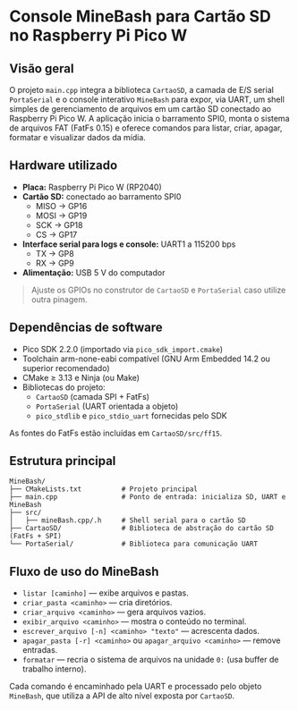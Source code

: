 # Console MineBash para Cartão SD no Raspberry Pi Pico W

## Visão geral
O projeto `main.cpp` integra a biblioteca `CartaoSD`, a camada de E/S serial `PortaSerial` e o console interativo `MineBash` para expor, via UART, um shell simples de gerenciamento de arquivos em um cartão SD conectado ao Raspberry Pi Pico W. A aplicação inicia o barramento SPI0, monta o sistema de arquivos FAT (FatFs 0.15) e oferece comandos para listar, criar, apagar, formatar e visualizar dados da mídia.

## Hardware utilizado
- **Placa:** Raspberry Pi Pico W (RP2040)
- **Cartão SD:** conectado ao barramento SPI0
  - MISO → GP16
  - MOSI → GP19
  - SCK → GP18
  - CS → GP17
- **Interface serial para logs e console:** UART1 a 115200 bps
  - TX → GP8
  - RX → GP9
- **Alimentação:** USB 5 V do computador

> Ajuste os GPIOs no construtor de `CartaoSD` e `PortaSerial` caso utilize outra pinagem.

## Dependências de software
- Pico SDK 2.2.0 (importado via `pico_sdk_import.cmake`)
- Toolchain arm-none-eabi compatível (GNU Arm Embedded 14.2 ou superior recomendado)
- CMake ≥ 3.13 e Ninja (ou Make)
- Bibliotecas do projeto:
  - `CartaoSD` (camada SPI + FatFs)
  - `PortaSerial` (UART orientada a objeto)
  - `pico_stdlib` e `pico_stdio_uart` fornecidas pelo SDK

As fontes do FatFs estão incluídas em `CartaoSD/src/ff15`.

## Estrutura principal
```
MineBash/
├── CMakeLists.txt          # Projeto principal
├── main.cpp                # Ponto de entrada: inicializa SD, UART e MineBash
├── src/
│   ├── mineBash.cpp/.h     # Shell serial para o cartão SD
├── CartaoSD/               # Biblioteca de abstração do cartão SD (FatFs + SPI)
└── PortaSerial/            # Biblioteca para comunicação UART
```
## Fluxo de uso do MineBash
- `listar [caminho]` — exibe arquivos e pastas.
- `criar_pasta <caminho>` — cria diretórios.
- `criar_arquivo <caminho>` — gera arquivos vazios.
- `exibir_arquivo <caminho>` — mostra o conteúdo no terminal.
- `escrever_arquivo [-n] <caminho> "texto"` — acrescenta dados.
- `apagar_pasta [-r] <caminho>` ou `apagar_arquivo <caminho>` — remove entradas.
- `formatar` — recria o sistema de arquivos na unidade `0:` (usa buffer de trabalho interno).

Cada comando é encaminhado pela UART e processado pelo objeto `MineBash`, que utiliza a API de alto nível exposta por `CartaoSD`.